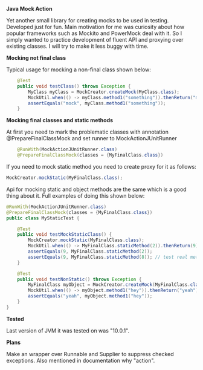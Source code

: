 **Java Mock Action**

Yet another small library for creating mocks to be used in testing. Developed just for fun.
Main motivation for me was curiosity about how popular frameworks such as Mockito and PowerMock deal with it.
So I simply wanted to practice development of fluent API and proxying over existing classes.
I will try to make it less buggy with time.

**Mocking not final class**

Typical usage for mocking a non-final class shown below:

```java
    @Test
    public void testClass() throws Exception {
        MyClass myClass = MockCreator.createMock(MyClass.class);
        MockUtil.when(() -> myClass.method1("something")).thenReturn("mock");
        assertEquals("mock", myClass.method1("something"));
    }
```

**Mocking final classes and static methods**

At first you need to mark the problematic classes with annotation @PrepareFinalClassMock and set runner to MockActionJUnitRunner

```java
    @RunWith(MockActionJUnitRunner.class)
    @PrepareFinalClassMock(classes = {MyFinalClass.class})
```

If you need to mock static method you need to create proxy for it as follows:

```java
MockCreator.mockStatic(MyFinalClass.class);
```

Api for mocking static and object methods are the same which is a good thing about it. Full examples of doing this shown below:

```java
@RunWith(MockActionJUnitRunner.class)
@PrepareFinalClassMock(classes = {MyFinalClass.class})
public class MyStaticTest {

    @Test
    public void testMockStaticClass() {
        MockCreator.mockStatic(MyFinalClass.class);
        MockUtil.when(() -> MyFinalClass.staticMethod(2)).thenReturn(9);
        assertEquals(9, MyFinalClass.staticMethod(2));
        assertEquals(9, MyFinalClass.staticMethod(8)); // test real method
    }

    @Test
    public void testNonStatic() throws Exception {
        MyFinalClass myObject = MockCreator.createMock(MyFinalClass.class);
        MockUtil.when(() -> myObject.method1("hey")).thenReturn("yeah");
        assertEquals("yeah", myObject.method1("hey"));
    }
}
```

**Tested**

Last version of JVM it was tested on was "10.0.1".

**Plans**

Make an wrapper over Runnable and Supplier to suppress checked exceptions. Also mentioned in documentation why "action".
